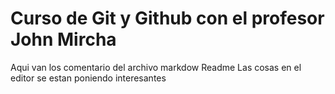 # Curso de Git y Github con el profesor John Mircha
Aqui van los comentario del archivo markdow Readme
Las cosas en el editor se estan poniendo interesantes
